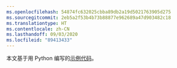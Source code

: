 ```yaml
---
ms.openlocfilehash: 54874fc632025cbba89db2a19d5021763905d275
ms.sourcegitcommit: 2eb5a2f53b4b73b88877e962689a47d903482c18
ms.translationtype: HT
ms.contentlocale: zh-CN
ms.lasthandoff: 09/03/2020
ms.locfileid: "89413433"
---
```

本文基于用 Python 编写的[示例代码](https://github.com/Azure-Samples/live-video-analytics-iot-edge-python)。